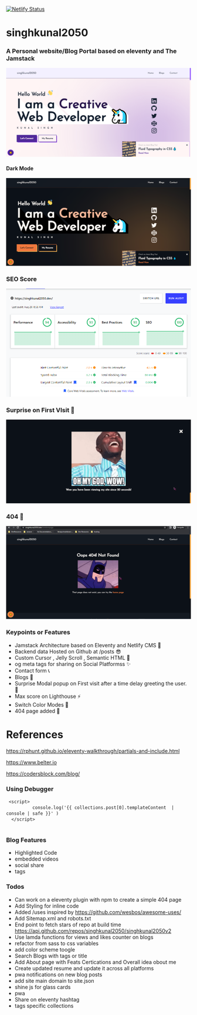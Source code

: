 [![Netlify Status](https://api.netlify.com/api/v1/badges/17603b1a-9c22-4130-817d-37fc149a3257/deploy-status)](https://app.netlify.com/sites/singhkunal2050v2/deploys)

# singhkunal2050
### A Personal website/Blog Portal based on eleventy and The **Jamstack**
![Website Snap](https://github.com/singhkunal2050/singhkunal2050v2/raw/master/docs/home-snap-3.png "Website Snap")

#### Dark Mode
![Website Snap](https://github.com/singhkunal2050/singhkunal2050v2/raw/master/docs/home-snap-4.png "Website Snap 2")

### SEO Score
![Google SEO Audit Score](https://github.com/singhkunal2050/singhkunal2050v2/raw/master/docs/test-2.png "Google SEO Audit Score")

### Surprise on First VIsit 🥳
![Surprise on First VIsit](https://github.com/singhkunal2050/singhkunal2050v2/blob/master/docs/surprise-modal.png?raw=true "Surprise on First Visit")

### 404 🤔
![404](https://github.com/singhkunal2050/singhkunal2050v2/blob/master/docs/404.png?raw=true "404")


### Keypoints or Features

- Jamstack Architecture based on Eleventy and Netlify CMS 🤠
- Backend data Hosted on Github at /posts 😎
- Custom Cursor ,  Jelly Scroll ,  Semantic HTML 🎀
- og meta tags for sharing on Social Platformss ✨
- Contact form 📞
- Blogs 📖 
- Surprise Modal popup on First visit after a time delay greeting the user. 🥳 
- Max score on Lighthouse ⚡
- Switch Color Modes 🎨
- 404 page added 🤔

# References 

https://rphunt.github.io/eleventy-walkthrough/partials-and-include.html

https://www.belter.io

https://codersblock.com/blog/

### Using Debugger

  ```
   <script> 
            console.log('{{ collections.post[0].templateContent  | console | safe }}' )
    </script> 
    
  ```

### Blog Features

- Highlighted Code
- embedded videos
- social share 
- tags 


### Todos

- Can work on a eleventy plugin with npm to create a simple 404 page 
- Add Styling for inline code
- Added /uses inspired by https://github.com/wesbos/awesome-uses/
- Add Sitemap.xml and robots.txt
- End point to fetch stars of repo at build time https://api.github.com/repos/singhkunal2050/singhkunal2050v2
- Use lamda functions for views and likes counter on blogs 
- refactor from sass to css variables
- add color scheme toogle
- Search Blogs with tags or title 
- Add About page with Feats Certications and Overall idea obout me 
- Create updated resume and update it across all platforms 
- pwa notifications on new blog posts
- add site main domain to site.json 
- shine js for glass cards
- pwa
- Share on eleventy hashtag
- tags specific collections
